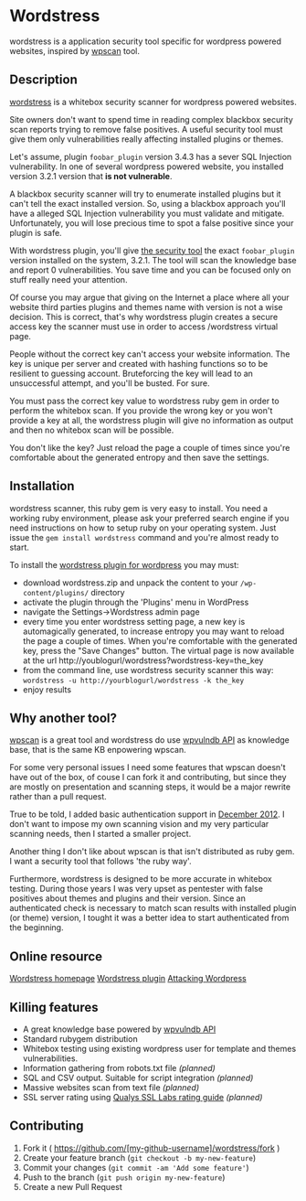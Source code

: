 # Wordstress

wordstress is a application security tool specific for wordpress powered
websites, inspired by [wpscan](https://github.com/wpscanteam/wpscan) tool.


## Description

[wordstress](https://rubygems.org/gems/wordstress) is a whitebox
security scanner for wordpress powered websites.

Site owners don't want to spend time in reading complex blackbox security scan
reports trying to remove false positives. A useful security tool must give them
only vulnerabilities really affecting installed plugins or themes.

Let's assume, plugin `foobar_plugin` version 3.4.3 has a sever SQL Injection
vulnerability. In one of several wordpress powered website, you installed
version 3.2.1 version that **is not vulnerable**.

A blackbox security scanner will try to enumerate installed plugins but it
can't tell the exact installed version. So, using a blackbox approach you'll
have a alleged SQL Injection vulnerability you must validate and mitigate.
Unfortunately, you will lose precious time to spot a false positive since your
plugin is safe.

With wordstress plugin, you'll give [the security
tool](https://rubygems.org/gems/wordstress) the exact `foobar_plugin` version
installed on the system, 3.2.1. The tool will scan the knowledge base and
report 0 vulnerabilities. You save time and you can be focused only on stuff
really need your attention.

Of course you may argue that giving on the Internet a place where all your
website third parties plugins and themes name with version is not a wise
decision. This is correct, that's why wordstress plugin creates a secure access
key the scanner must use in order to access /wordstress virtual page.

People without the correct key can't access your website information. The key
is unique per server and created with hashing functions so to be resilient to
guessing account. Bruteforcing the key will lead to an unsuccessful attempt,
and you'll be busted. For sure.

You must pass the correct key value to wordstress ruby gem in order to perform
the whitebox scan. If you provide the wrong key or you won't provide a key at
all, the wordstress plugin will give no information as output and then no
whitebox scan will be possible.

You don't like the key? Just reload the page a couple of times since you're
comfortable about the generated entropy and then save the settings.

## Installation

wordstress scanner, this ruby gem is very easy to install.  You need a working
ruby environment, please ask your preferred search engine if you need
instructions on how to setup ruby on your operating system.  Just issue the
`gem install wordstress` command and you're almost ready to start.

To install the [wordstress plugin for
wordpress](https://wordpress.org/plugins/wordstress/) you may must:

* download wordstress.zip and unpack the content to your `/wp-content/plugins/` directory
* activate the plugin through the 'Plugins' menu in WordPress
* navigate the Settings->Wordstress admin page
* every time you enter wordstress setting page, a new key is automagically
  generated, to increase entropy you may want to reload the page a couple of
  times. When you're comfortable with the generated key, press the "Save Changes"
  button.
  The virtual page is now available at the url http://youblogurl/wordstress?wordstress-key=the_key
* from the command line, use wordstress security scanner this way: `wordstress -u http://yourblogurl/wordstress -k the_key`
* enjoy results

## Why another tool?

[wpscan](https://github.com/wpscanteam/wpscan) is a great tool and wordstress
do use [wpvulndb API](https://wpvulndb.com/api) as knowledge base, that is the
same KB enpowering wpscan.

For some very personal issues I need some features that wpscan doesn't have out
of the box, of couse I can fork it and contributing, but since they are mostly
on presentation and scanning steps, it would be a major rewrite rather than a
pull request.

True to be told, I added basic authentication support in [December
2012](https://github.com/wpscanteam/wpscan/pull/45). I don't want to impose my
own scanning vision and my very particular scanning needs, then I started a
smaller project.

Another thing I don't like about wpscan is that isn't distributed as ruby gem.
I want a security tool that follows 'the ruby way'.

Furthermore, wordstress is designed to be more accurate in whitebox testing.
During those years I was very upset as pentester with false positives about
themes and plugins and their version. Since an authenticated check is necessary
to match scan results with installed plugin (or theme) version, I tought it was
a better idea to start authenticated from the beginning.

## Online resource

[Wordstress homepage](http://wordstress.org)
[Wordstress plugin](http://wordpress.org/plugins/wordstress/)
[Attacking Wordpress](http://hackertarget.com/attacking-wordpress/)


## Killing features

* A great knowledge base powered by [wpvulndb API](https://wpvulndb.com)
* Standard rubygem distribution
* Whitebox testing using existing wordpress user for template and themes vulnerabilities.
* Information gathering from robots.txt file _(planned)_
* SQL and CSV output. Suitable for script integration _(planned)_
* Massive websites scan from text file _(planned)_
* SSL server rating using [Qualys SSL Labs rating guide](https://www.ssllabs.com/projects/rating-guide/) _(planned)_

## Contributing

1. Fork it ( https://github.com/[my-github-username]/wordstress/fork )
2. Create your feature branch (`git checkout -b my-new-feature`)
3. Commit your changes (`git commit -am 'Add some feature'`)
4. Push to the branch (`git push origin my-new-feature`)
5. Create a new Pull Request
